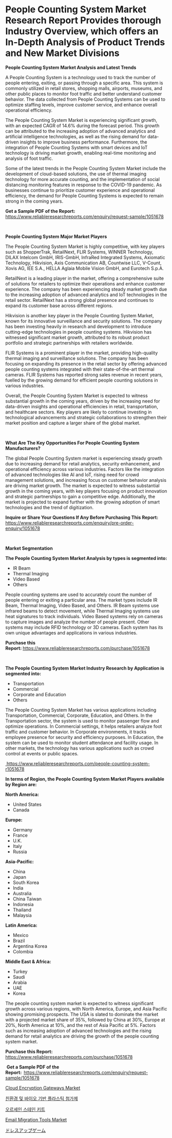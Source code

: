 <p><h1>People Counting System Market Research Report Provides thorough Industry Overview, which offers an In-Depth Analysis of Product Trends and New Market Divisions</h1></p><p><strong>People Counting System Market Analysis and Latest Trends</strong></p>
<p><p>A People Counting System is a technology used to track the number of people entering, exiting, or passing through a specific area. This system is commonly utilized in retail stores, shopping malls, airports, museums, and other public places to monitor foot traffic and better understand customer behavior. The data collected from People Counting Systems can be used to optimize staffing levels, improve customer service, and enhance overall operational efficiency.</p><p>The People Counting System Market is experiencing significant growth, with an expected CAGR of 14.6% during the forecast period. This growth can be attributed to the increasing adoption of advanced analytics and artificial intelligence technologies, as well as the rising demand for data-driven insights to improve business performance. Furthermore, the integration of People Counting Systems with smart devices and IoT technology is driving market growth, enabling real-time monitoring and analysis of foot traffic.</p><p>Some of the latest trends in the People Counting System Market include the development of cloud-based solutions, the use of thermal imaging technology for more accurate counting, and the implementation of social distancing monitoring features in response to the COVID-19 pandemic. As businesses continue to prioritize customer experience and operational efficiency, the demand for People Counting Systems is expected to remain strong in the coming years.</p></p>
<p><strong>Get a Sample PDF of the Report:&nbsp;</strong> <a href="https://www.reliableresearchreports.com/enquiry/request-sample/1051678">https://www.reliableresearchreports.com/enquiry/request-sample/1051678</a></p>
<p>&nbsp;</p>
<p><strong>People Counting System Major Market Players</strong></p>
<p><p>The People Counting System Market is highly competitive, with key players such as ShopperTrak, RetailNext, FLIR Systems, WINNER Technology, DILAX Intelcom GmbH, IRIS-GmbH, InfraRed Integrated Systems, Axiomatic Technology, Hikvision, Axis Communication AB, Countwise LLC, V-Count, Xovis AG, IEE S.A., HELLA Aglaia Mobile Vision GmbH, and Eurotech S.p.A.</p><p>RetailNext is a leading player in the market, offering a comprehensive suite of solutions for retailers to optimize their operations and enhance customer experience. The company has been experiencing steady market growth due to the increasing adoption of advanced analytics and IoT technologies in the retail sector. RetailNext has a strong global presence and continues to expand its customer base across different regions.</p><p>Hikvision is another key player in the People Counting System Market, known for its innovative surveillance and security solutions. The company has been investing heavily in research and development to introduce cutting-edge technologies in people counting systems. Hikvision has witnessed significant market growth, attributed to its robust product portfolio and strategic partnerships with retailers worldwide.</p><p>FLIR Systems is a prominent player in the market, providing high-quality thermal imaging and surveillance solutions. The company has been focusing on expanding its presence in the retail sector by offering advanced people counting systems integrated with their state-of-the-art thermal cameras. FLIR Systems has reported strong sales revenue in recent years, fuelled by the growing demand for efficient people counting solutions in various industries.</p><p>Overall, the People Counting System Market is expected to witness substantial growth in the coming years, driven by the increasing need for data-driven insights and operational efficiencies in retail, transportation, and healthcare sectors. Key players are likely to continue investing in technological advancements and strategic collaborations to strengthen their market position and capture a larger share of the global market.</p></p>
<p>&nbsp;</p>
<p><strong>What Are The Key Opportunities For People Counting System Manufacturers?</strong></p>
<p><p>The global People Counting System market is experiencing steady growth due to increasing demand for retail analytics, security enhancement, and operational efficiency across various industries. Factors like the integration of advanced technologies like AI and IoT, rising need for crowd management solutions, and increasing focus on customer behavior analysis are driving market growth. The market is expected to witness substantial growth in the coming years, with key players focusing on product innovation and strategic partnerships to gain a competitive edge. Additionally, the market is projected to expand further with the growing adoption of smart technologies and the trend of digitization.</p></p>
<p><strong>Inquire or Share Your Questions If Any Before Purchasing This Report:</strong> <a href="https://www.reliableresearchreports.com/enquiry/pre-order-enquiry/1051678">https://www.reliableresearchreports.com/enquiry/pre-order-enquiry/1051678</a></p>
<p>&nbsp;</p>
<p><strong>Market Segmentation</strong></p>
<p><strong>The People Counting System Market Analysis by types is segmented into:</strong></p>
<p><ul><li>IR Beam</li><li>Thermal Imaging</li><li>Video Based</li><li>Others</li></ul></p>
<p><p>People counting systems are used to accurately count the number of people entering or exiting a particular area. The market types include IR Beam, Thermal Imaging, Video Based, and Others. IR Beam systems use infrared beams to detect movement, while Thermal Imaging systems use heat signatures to track individuals. Video Based systems rely on cameras to capture images and analyze the number of people present. Other systems may include RFID technology or 3D cameras. Each system has its own unique advantages and applications in various industries.</p></p>
<p><strong>Purchase this Report:&nbsp;</strong><a href="https://www.reliableresearchreports.com/purchase/1051678">https://www.reliableresearchreports.com/purchase/1051678</a></p>
<p>&nbsp;</p>
<p><strong>The People Counting System Market Industry Research by Application is segmented into:</strong></p>
<p><ul><li>Transportation</li><li>Commercial</li><li>Corporate and Education</li><li>Others</li></ul></p>
<p><p>The People Counting System Market has various applications including Transportation, Commercial, Corporate, Education, and Others. In the Transportation sector, the system is used to monitor passenger flow and optimize operations. In Commercial settings, it helps retailers analyze foot traffic and customer behavior. In Corporate environments, it tracks employee presence for security and efficiency purposes. In Education, the system can be used to monitor student attendance and facility usage. In other markets, the technology has various applications such as crowd control at events or public spaces.</p></p>
<p><a href="https://www.reliableresearchreports.com/people-counting-system-r1051678">&nbsp;https://www.reliableresearchreports.com/people-counting-system-r1051678</a></p>
<p><strong>In terms of Region, the People Counting System Market Players available by Region are:</strong></p>
<p>
    <p> <strong> North America: </strong>
        <ul>
            <li>United States</li>
            <li>Canada</li>
        </ul>
        </p> 
    <p> <strong> Europe: </strong>
        <ul>
            <li>Germany</li>
            <li>France</li>
            <li>U.K.</li>
            <li>Italy</li>
            <li>Russia</li>
        </ul>
        </p> 
    <p> <strong> Asia-Pacific: </strong>
        <ul>
            <li>China</li>
            <li>Japan</li>
            <li>South Korea</li>
            <li>India</li>
            <li>Australia</li>
            <li>China Taiwan</li>
            <li>Indonesia</li>
            <li>Thailand</li>
            <li>Malaysia</li>
        </ul>
        </p> 
    <p> <strong> Latin America: </strong>
        <ul>
            <li>Mexico</li>
            <li>Brazil</li>
            <li>Argentina Korea</li>
            <li>Colombia</li>
        </ul>
        </p> 
    <p> <strong> Middle East & Africa: </strong>
        <ul>
            <li>Turkey</li>
            <li>Saudi</li>
            <li>Arabia</li>
            <li>UAE</li>
            <li>Korea</li>
        </ul>
    </p>
    </p>
<p><p>The people counting system market is expected to witness significant growth across various regions, with North America, Europe, and Asia Pacific showing promising prospects. The USA is slated to dominate the market with a projected market share of 35%, followed by China at 30%, Europe at 20%, North America at 10%, and the rest of Asia Pacific at 5%. Factors such as increasing adoption of advanced technologies and the rising demand for retail analytics are driving the growth of the people counting system market.</p></p>
<p><strong>Purchase this Report: </strong><a href="https://www.reliableresearchreports.com/purchase/1051678">https://www.reliableresearchreports.com/purchase/1051678</a></p>
<p>&nbsp;<strong>Get a Sample PDF of the Report:&nbsp;&nbsp;</strong><a href="https://www.reliableresearchreports.com/enquiry/request-sample/1051678">https://www.reliableresearchreports.com/enquiry/request-sample/1051678</a></p>
<p><strong></strong></p>
<p><p><a href="https://github.com/yazulaeha/Market-Research-Report-List-1/blob/main/cloud-encryption-gateways-market.md">Cloud Encryption Gateways Market</a></p><p><a href="https://github.com/vanessagrant665567/Market-Research-Report-List-2/blob/main/333727586490.md">친환경 및 바이오 기반 플라스틱 첨가제</a></p><p><a href="https://github.com/raap8632/Market-Research-Report-List-3/blob/main/858441686489.md">오르세인 스테인 키트</a></p><p><a href="https://github.com/ctanaka235/Market-Research-Report-List-2/blob/main/email-migration-tools-market.md">Email Migration Tools Market</a></p><p><a href="https://github.com/klon646/Market-Research-Report-List-3/blob/main/698854369179.md">ドレスアップゲーム</a></p></p>